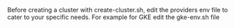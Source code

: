 
Before creating a cluster with create-cluster.sh, edit the providers env file to cater to your specific needs.
For example for GKE edit the gke-env.sh file
